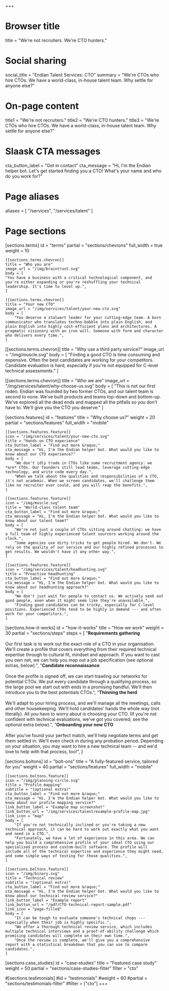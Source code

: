 +++
# Browser title
title = "We're not recruiters. We're CTO hunters."

# Social sharing
social_title = "Endian Talent Services: CTO"
summary = "We're CTOs who hire CTOs. We have a world-class, in-house talent team. Why settle for anyone else?"

# On-page content
title1 = "We're not recruiters."
title2 = "We're CTO hunters."
title3 = "We're CTOs who hire CTOs. We have a world-class, in-house talent team. Why settle for anyone else?"

# Slaask CTA messages
cta_button_label = "Get in contact"
cta_message = "Hi, I'm the Endian helper bot. Let's get started finding you a CTO! What's your name and who do you work for?"

# Page aliases
aliases = [
    "/services",
    "/services/talent"
]

# Page sections
[sections.terms]
id = "terms"
partial = "sections/chevrons"
full_width = true
weight = 10

    [[sections.terms.chevron]]
    title = "Who you are"
    image_url = "/img/braintrust.svg"
    body = [
    "You have a business with a critical technological component, and you're either expanding or you're reshuffling your technical leadership. It's time to level up.",
    ]

    [[sections.terms.chevron]]
    title = "Your new CTO"
    image_url = "/img/services/talent/your-new-cto.svg"
    body = [
        "You deserve a stalwart leader for your cutting-edge team. A born communicator who translates techno-babble into plain English, and plain English into highly cost-efficient plans and architectures. A pragmatic visionary with an iron will. Someone with form and character who delivers every time.",
    ]

  [[sections.terms.chevron]]
    title = "Why use a third party service?"
    image_url = "/img/muscle.svg"
    body = [
        "Finding a good CTO is time consuming and expensive. Often the best candidates are working for your competitors. Candidate evaluation is hard, especially if you're not equipped for C-level technical assessments."
    ]

  [[sections.terms.chevron]]
    title = "Who we are"
    image_url = "/img/services/talent/why-choose-us.svg"
    body = [
        "This is not our first rodeo. Endian was founded by two former CTOs, and our talent team is second to none. We’ve built products and teams top-down and bottom-up. We’ve explored all the dead ends and mapped all the pitfalls so you don’t have to. We'll give you the CTO you deserve."
    ]

[sections.features]
id = "features"
title = "Why choose us?"
weight = 20
partial = "sections/features"
full_width = "mobile"

    [[sections.features.feature]]
	icon = "/img/services/talent/your-new-cto.svg"
    title = "Hands-on CTO experience"
	cta_button_label = "Find out more &raquo;"
	cta_message = "Hi, I'm the Endian helper bot. What would you like to know about our CTO experience?"
    body = [
        "We don't idly trade in CTOs like some recruitment agency: we *are* CTOs. Our founders still lead teams, leverage cutting-edge technology, and write code every day.",
        "When we talk about the qualities and responsibilities of a CTO, it's not academic. When we screen candidates, we'll challenge them like no recruiter ever could, and you will reap the benefits.",
    ]

    [[sections.features.feature]]
	icon = "/img/muscle.svg"
    title = "World-class talent team"
	cta_button_label = "Find out more &raquo;"
	cta_message = "Hi, I'm the Endian helper bot. What would you like to know about our talent team?"
    body = [
        "We're not just a couple of CTOs sitting around chatting: we have a full team of highly experienced talent sourcers working around the clock.",
        "Some agencies use dirty tricks to get people hired. We don't. We rely on the quality of our service and our highly refined processes to get results. We wouldn't have it any other way.",
    ]

    [[sections.features.feature]]
	icon = "/img/services/talent/headhunting.svg"
    title = "Proactive headhunting"
	cta_button_label = "Find out more &raquo;"
	cta_message = "Hi, I'm the Endian helper bot. What would you like to know about our headhunting approach?"
    body = [
        "We don't just wait for people to contact us. We actively seek out good people, even when it might seem like they're unavailable.",
        "Finding good candidates can be tricky, especially for C-level positions. Experienced CTOs tend to be highly in demand --- and often work for your competitors.",
    ]



[sections.how-it-works]
id = "how-it-works"
title = "How we work"
weight = 30
partial = "sections/steps"
steps = [
    "**Requirements gathering**<br/><br/>Our first task is to work out the exact role of a CTO in your organisation. We'll create a profile that covers everything from their required technical expertise through to cultural fit, mindset and approach. If you want to cast you own net, we can help you map out a job specification (see optional extras, below).",
    "**Candidate reconnaissance**<br /><br />Once the profile is signed off, we can start trawling our networks for potential CTOs. We put every candidate through a qualifying process, so the large pool we start out with ends in a promising handful. We'll then introduce you to the best potentials CTOs.",
    "**Thinning the herd**<br /><br />We'll adapt to your hiring process, and we'll manage all the meetings, calls and other housekeeping. We'll hold candidates' hands the whole way (not literally). All you have to worry about is choosing your CTO. (If you're not confident with technical evaluations, we've got you covered; see the optional extra below).",
    "**Onboarding your new CTO**<br /><br />After you've found your perfect match, we'll help negotiate terms and get them settled in. We'll even check in during any probation period. Depending on your situation, you may want to hire a new technical team -- and we'd love to help with that process, too!",
]

[sections.boltons]
id = "bolt-ons"
title = "A fully-featured service, tailored for you"
weight = 40
partial = "sections/features"
full_width = "mobile"

    [[sections.boltons.feature]]
	icon = "/img/planning-circle.svg"
    title = "Profile mapping"
	subtitle = "(optional extra)"
	cta_button_label = "Find out more &raquo;"
	cta_message = "Hi, I'm the Endian helper bot. What would you like to know about our profile mapping service?"
	link_button_label = "Example map screenshot"
	link_button_url = "/img/services/talent/example-profile-map.jpg"
	link_icon = "map"
    body = [
		"If you're not technically inclined or you're taking a new technical approach, it can be hard to work out exactly what you want and need in a CTO.",
		"Fortunately, we have a lot of experience in this area. We can help you build a comprehensive profile of your ideal CTO using our specialised process and custom-built software. The profile will include all of the technical expertise and experience they might need, and some simple ways of testing for those qualities.",
    ]

    [[sections.boltons.feature]]
	icon = "/img/binary.svg"
    title = "Technical review"
	subtitle = "(optional extra)"
	cta_button_label = "Find out more &raquo;"
	cta_message = "Hi, I'm the Endian helper bot. What would you like to know about our technical review service?"
	link_button_label = "Example report"
	link_button_url = "/pdf/CTO-technical-report-sample.pdf"
	link_icon = "page-filled"
    body = [
		"It can be tough to evaluate someone's technical chops --- especially when their job is highly specific.",
		"We offer a thorough technical review service, which includes multiple technical interviews and a proof-of-ability challenge which promising candidates will complete on their own time.",
		"Once the review is complete, we'll give you a comprehensive report with a statistical breakdown that you can use to compare candidates.",
    ]

[sections.case_studies]
id = "case-studies"
title = "Featured case study"
weight = 50
partial = "sections/case-studies-filter"
filter = "cto"

#[sections.testimonials]
#id = "testimonials"
#weight = 60
#partial = "sections/testimonials-filter"
#filter = ["cto"]
+++
